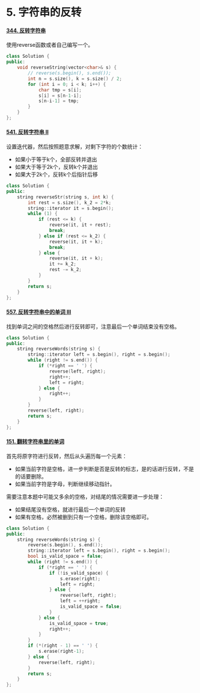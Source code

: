# 5. 字符串的反转

#### [344. 反转字符串](https://leetcode-cn.com/problems/reverse-string/)

使用reverse函数或者自己编写一个。

```c++
class Solution {
public:
    void reverseString(vector<char>& s) {
        // reverse(s.begin(), s.end());
        int n = s.size(), k = s.size() / 2;
        for (int i = 0; i < k; i++) {
            char tmp = s[i];
            s[i] = s[n-1-i];
            s[n-i-1] = tmp;
        }
    }
};
```



#### [541. 反转字符串 II](https://leetcode-cn.com/problems/reverse-string-ii/)

设置迭代器，然后按照题意求解，对剩下字符的个数统计：

* 如果小于等于k个，全部反转并退出
* 如果大于等于2k个，反转k个并退出
* 如果大于2k个，反转k个后指针后移

```c++
class Solution {
public:
    string reverseStr(string s, int k) {
        int rest = s.size(), k_2 = 2*k;
        string::iterator it = s.begin();
        while (1) {
            if (rest <= k) {
                reverse(it, it + rest);
                break;
            } else if (rest <= k_2) {
                reverse(it, it + k);
                break;
            } else {
                reverse(it, it + k);
                it += k_2;
                rest -= k_2;
            }
        }
        return s;
    }
};
```



#### [557. 反转字符串中的单词 III](https://leetcode-cn.com/problems/reverse-words-in-a-string-iii/)

找到单词之间的空格然后进行反转即可，注意最后一个单词结束没有空格。

```c++
class Solution {
public:
    string reverseWords(string s) {
        string::iterator left = s.begin(), right = s.begin();
        while (right != s.end()) {
            if (*right == ' ') {
                reverse(left, right);
                right++;
                left = right;
            } else {
                right++;
            }
        }
        reverse(left, right);
        return s;
    }
};
```



#### [151. 翻转字符串里的单词](https://leetcode-cn.com/problems/reverse-words-in-a-string/)

首先将原字符进行反转，然后从头遍历每一个元素：

* 如果当前字符是空格，进一步判断是否是反转的标志，是的话进行反转，不是的话要删除。
* 如果当前字符是字母，判断继续移动指针。

需要注意本题中可能又多余的空格，对结尾的情况需要进一步处理：

* 如果结尾没有空格，就进行最后一个单词的反转
* 如果有空格，必然被删到只有一个空格，删除该空格即可。

```c++
class Solution {
public:
    string reverseWords(string s) {
        reverse(s.begin(), s.end());
        string::iterator left = s.begin(), right = s.begin();
        bool is_valid_space = false;
        while (right != s.end()) {
            if (*right == ' ') {
                if (!is_valid_space) {
                    s.erase(right);
                    left = right;
                } else {
                    reverse(left, right);
                    left = ++right;
                    is_valid_space = false;
                }
            } else {
                is_valid_space = true;
                right++;
            }
        }
        if (*(right - 1) == ' ') {
            s.erase(right-1);
        } else {
            reverse(left, right);
        }
        return s;
    }
};
```


